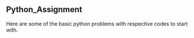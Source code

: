 ## Python_Assignment

Here are some of the basic python problems with respective codes to start with.
